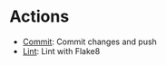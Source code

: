 # Actions

- [Commit](./commit/README.md): Commit changes and push
- [Lint](./lint/README.md): Lint with Flake8